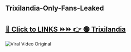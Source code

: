 
 ## Trixilandia-Only-Fans-Leaked

# <h2><a href="https://clipsfans.com/Trixilandia&ref=git">🔗 Click to LINKS ⏩⏩ 👉 🟢 Trixilandia </a></h2>

<a href="https://clipsfans.com/Trixilandia&ref=git" rel="nofollow" data-target="animated-image.originalLink"><img src="https://i.ibb.co.com/xMMVF88/686577567.gif" alt="Viral Video Original" style="max-width: 100%; display: inline-block;" data-target="animated-image.originalImage"></a>
